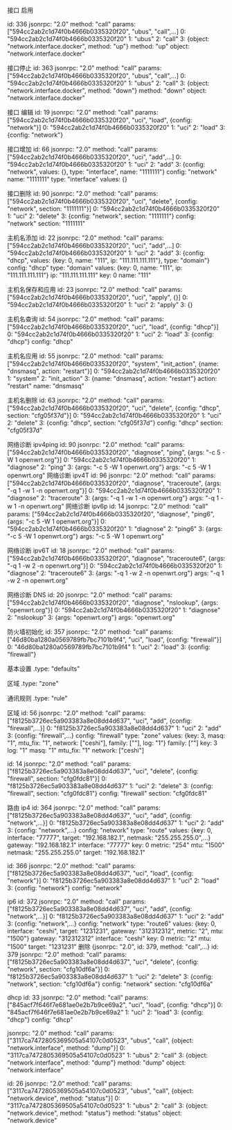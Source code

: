 接口 启用

id: 336
jsonrpc: "2.0"
method: "call"
params: ["594cc2ab2c1d74f0b4666b0335320f20", "ubus", "call",…]
0: "594cc2ab2c1d74f0b4666b0335320f20"
1: "ubus"
2: "call"
3: {object: "network.interface.docker", method: "up"}
method: "up"
object: "network.interface.docker"


接口停止
id: 363
jsonrpc: "2.0"
method: "call"
params: ["594cc2ab2c1d74f0b4666b0335320f20", "ubus", "call",…]
0: "594cc2ab2c1d74f0b4666b0335320f20"
1: "ubus"
2: "call"
3: {object: "network.interface.docker", method: "down"}
method: "down"
object: "network.interface.docker"

接口 编辑
id: 19
jsonrpc: "2.0"
method: "call"
params: ["594cc2ab2c1d74f0b4666b0335320f20", "uci", "load", {config: "network"}]
0: "594cc2ab2c1d74f0b4666b0335320f20"
1: "uci"
2: "load"
3: {config: "network"}

接口增加
id: 66
jsonrpc: "2.0"
method: "call"
params: ["594cc2ab2c1d74f0b4666b0335320f20", "uci", "add",…]
0: "594cc2ab2c1d74f0b4666b0335320f20"
1: "uci"
2: "add"
3: {config: "network", values: {}, type: "interface", name: "1111111"}
config: "network"
name: "1111111"
type: "interface"
values: {}

接口删除
id: 90
jsonrpc: "2.0"
method: "call"
params: ["594cc2ab2c1d74f0b4666b0335320f20", "uci", "delete", {config: "network", section: "1111111"}]
0: "594cc2ab2c1d74f0b4666b0335320f20"
1: "uci"
2: "delete"
3: {config: "network", section: "1111111"}
config: "network"
section: "1111111"


主机名添加
id: 22
jsonrpc: "2.0"
method: "call"
params: ["594cc2ab2c1d74f0b4666b0335320f20", "uci", "add",…]
0: "594cc2ab2c1d74f0b4666b0335320f20"
1: "uci"
2: "add"
3: {config: "dhcp", values: {key: 0, name: "111", ip: "111.111.111.111"}, type: "domain"}
config: "dhcp"
type: "domain"
values: {key: 0, name: "111", ip: "111.111.111.111"}
ip: "111.111.111.111"
key: 0
name: "111"

主机名保存和应用
id: 23
jsonrpc: "2.0"
method: "call"
params: ["594cc2ab2c1d74f0b4666b0335320f20", "uci", "apply", {}]
0: "594cc2ab2c1d74f0b4666b0335320f20"
1: "uci"
2: "apply"
3: {}


主机名查询
id: 54
jsonrpc: "2.0"
method: "call"
params: ["594cc2ab2c1d74f0b4666b0335320f20", "uci", "load", {config: "dhcp"}]
0: "594cc2ab2c1d74f0b4666b0335320f20"
1: "uci"
2: "load"
3: {config: "dhcp"}
config: "dhcp"

主机名应用
id: 55
jsonrpc: "2.0"
method: "call"
params: ["594cc2ab2c1d74f0b4666b0335320f20", "system", "init_action", {name: "dnsmasq", action: "restart"}]
0: "594cc2ab2c1d74f0b4666b0335320f20"
1: "system"
2: "init_action"
3: {name: "dnsmasq", action: "restart"}
action: "restart"
name: "dnsmasq"

主机名删除
id: 63
jsonrpc: "2.0"
method: "call"
params: ["594cc2ab2c1d74f0b4666b0335320f20", "uci", "delete", {config: "dhcp", section: "cfg05f37d"}]
0: "594cc2ab2c1d74f0b4666b0335320f20"
1: "uci"
2: "delete"
3: {config: "dhcp", section: "cfg05f37d"}
config: "dhcp"
section: "cfg05f37d"

网络诊断
ipv4ping
id: 90
jsonrpc: "2.0"
method: "call"
params: ["594cc2ab2c1d74f0b4666b0335320f20", "diagnose", "ping", {args: "-c 5 -W 1 openwrt.org"}]
0: "594cc2ab2c1d74f0b4666b0335320f20"
1: "diagnose"
2: "ping"
3: {args: "-c 5 -W 1 openwrt.org"}
args: "-c 5 -W 1 openwrt.org"
网络诊断
ipv4T
id: 96
jsonrpc: "2.0"
method: "call"
params: ["594cc2ab2c1d74f0b4666b0335320f20", "diagnose", "traceroute", {args: "-q 1 -w 1 -n openwrt.org"}]
0: "594cc2ab2c1d74f0b4666b0335320f20"
1: "diagnose"
2: "traceroute"
3: {args: "-q 1 -w 1 -n openwrt.org"}
args: "-q 1 -w 1 -n openwrt.org"
网络诊断
ipv6p
id: 14
jsonrpc: "2.0"
method: "call"
params: ["594cc2ab2c1d74f0b4666b0335320f20", "diagnose", "ping6", {args: "-c 5 -W 1 openwrt.org"}]
0: "594cc2ab2c1d74f0b4666b0335320f20"
1: "diagnose"
2: "ping6"
3: {args: "-c 5 -W 1 openwrt.org"}
args: "-c 5 -W 1 openwrt.org"

网络诊断
ipv6T
id: 18
jsonrpc: "2.0"
method: "call"
params: ["594cc2ab2c1d74f0b4666b0335320f20", "diagnose", "traceroute6", {args: "-q 1 -w 2 -n openwrt.org"}]
0: "594cc2ab2c1d74f0b4666b0335320f20"
1: "diagnose"
2: "traceroute6"
3: {args: "-q 1 -w 2 -n openwrt.org"}
args: "-q 1 -w 2 -n openwrt.org"


网络诊断
DNS
id: 20
jsonrpc: "2.0"
method: "call"
params: ["594cc2ab2c1d74f0b4666b0335320f20", "diagnose", "nslookup", {args: "openwrt.org"}]
0: "594cc2ab2c1d74f0b4666b0335320f20"
1: "diagnose"
2: "nslookup"
3: {args: "openwrt.org"}
args: "openwrt.org"



防火墙初始化
id: 357
jsonrpc: "2.0"
method: "call"
params: ["46d80ba1280a0569789fb7bc7101b9f4", "uci", "load", {config: "firewall"}]
0: "46d80ba1280a0569789fb7bc7101b9f4"
1: "uci"
2: "load"
3: {config: "firewall"}

基本设置 .type: "defaults"

区域 .type: "zone"

通讯规则 .type: "rule"

区域
id: 56
jsonrpc: "2.0"
method: "call"
params: ["f8125b3726ec5a903383a8e08dd4d637", "uci", "add", {config: "firewall",…}]
0: "f8125b3726ec5a903383a8e08dd4d637"
1: "uci"
2: "add"
3: {config: "firewall",…}
config: "firewall"
type: "zone"
values: {key: 3, masq: "1", mtu_fix: "1", network: ["ceshi"], family: [""], log: "1"}
family: [""]
key: 3
log: "1"
masq: "1"
mtu_fix: "1"
network: ["ceshi"]


id: 14
jsonrpc: "2.0"
method: "call"
params: ["f8125b3726ec5a903383a8e08dd4d637", "uci", "delete", {config: "firewall", section: "cfg0fdc81"}]
0: "f8125b3726ec5a903383a8e08dd4d637"
1: "uci"
2: "delete"
3: {config: "firewall", section: "cfg0fdc81"}
config: "firewall"
section: "cfg0fdc81"


路由
ip4
id: 364
jsonrpc: "2.0"
method: "call"
params: ["f8125b3726ec5a903383a8e08dd4d637", "uci", "add", {config: "network",…}]
0: "f8125b3726ec5a903383a8e08dd4d637"
1: "uci"
2: "add"
3: {config: "network",…}
config: "network"
type: "route"
values: {key: 0, interface: "77777", target: "192.168.182.1", netmask: "255.255.255.0",…}
gateway: "192.168.182.1"
interface: "77777"
key: 0
metric: "254"
mtu: "1500"
netmask: "255.255.255.0"
target: "192.168.182.1"

id: 366
jsonrpc: "2.0"
method: "call"
params: ["f8125b3726ec5a903383a8e08dd4d637", "uci", "load", {config: "network"}]
0: "f8125b3726ec5a903383a8e08dd4d637"
1: "uci"
2: "load"
3: {config: "network"}
config: "network"

ip6
id: 372
jsonrpc: "2.0"
method: "call"
params: ["f8125b3726ec5a903383a8e08dd4d637", "uci", "add", {config: "network",…}]
0: "f8125b3726ec5a903383a8e08dd4d637"
1: "uci"
2: "add"
3: {config: "network",…}
config: "network"
type: "route6"
values: {key: 0, interface: "ceshi", target: "1231231", gateway: "312312312", metric: "2", mtu: "1500"}
gateway: "312312312"
interface: "ceshi"
key: 0
metric: "2"
mtu: "1500"
target: "1231231"
删除
{jsonrpc: "2.0", id: 379, method: "call",…}
id: 379
jsonrpc: "2.0"
method: "call"
params: ["f8125b3726ec5a903383a8e08dd4d637", "uci", "delete", {config: "network", section: "cfg10df6a"}]
0: "f8125b3726ec5a903383a8e08dd4d637"
1: "uci"
2: "delete"
3: {config: "network", section: "cfg10df6a"}
config: "network"
section: "cfg10df6a"


dhcp
id: 33
jsonrpc: "2.0"
method: "call"
params: ["845acf7f646f7e681ae0e2b7b9ce69a2", "uci", "load", {config: "dhcp"}]
0: "845acf7f646f7e681ae0e2b7b9ce69a2"
1: "uci"
2: "load"
3: {config: "dhcp"}
config: "dhcp"



jsonrpc: "2.0"
method: "call"
params: ["3117ca7472805369505a54107c0d0523", "ubus", "call", {object: "network.interface", method: "dump"}]
0: "3117ca7472805369505a54107c0d0523"
1: "ubus"
2: "call"
3: {object: "network.interface", method: "dump"}
method: "dump"
object: "network.interface"


id: 26
jsonrpc: "2.0"
method: "call"
params: ["3117ca7472805369505a54107c0d0523", "ubus", "call", {object: "network.device", method: "status"}]
0: "3117ca7472805369505a54107c0d0523"
1: "ubus"
2: "call"
3: {object: "network.device", method: "status"}
method: "status"
object: "network.device"







